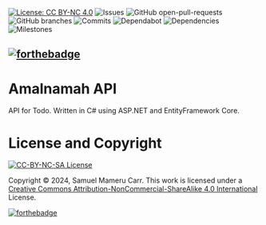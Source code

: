 [![License: CC BY-NC 4.0](https://img.shields.io/badge/license-CC--BY--NC--SA--4.0-lightgrey)](https://creativecommons.org/licenses/by-nc-sa/4.0/deed.en)
![Issues](https://badgen.net/github/open-issues/mameru-carr/amalnamah-api)
![GitHub open-pull-requests](https://badgen.net/github/open-prs/mameru-carr/amalnamah-api)
![GitHub branches](https://badgen.net/github/branches/mameru-carr/amalnamah-api)
![Commits](https://badgen.net/github/commits/mameru-carr/mameru-carr)
![Dependabot](https://badgen.net/github/dependabot/mameru-carr/amalnamah-api)
![Dependencies](https://img.shields.io/librariesio/github/mameru-carr/amalnamah-api)
![Milestones](https://badgen.net/github/milestones/mameru-carr/amalnamah-api/1)
<!-- ![Builds](https://img.shields.io/github/actions/workflow/status/mameru-carr/amalnamah-api/main_amalnamah-api.yml) -->

[![forthebadge](https://forthebadge.com/images/badges/made-with-c-sharp.svg)](https://forthebadge.com)
---
# Amalnamah API

API for Todo. Written in C# using ASP.NET and EntityFramework Core.

# License and Copyright
[![CC-BY-NC-SA License](https://forthebadge.com/images/badges/cc-nc-sa.svg)](https://creativecommons.org/licenses/by-nc-sa/4.0/deed.en)

Copyright &copy; 2024, Samuel Mameru Carr.
This work is licensed under a [Creative Commons Attribution-NonCommercial-ShareAlike 4.0 International](https://creativecommons.org/licenses/by-nc-sa/4.0/deed.en) License.

[![forthebadge](https://forthebadge.com/images/featured/featured-built-with-love.svg)](https://forthebadge.com)
